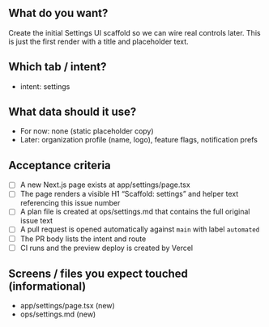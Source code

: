 ## What do you want?
Create the initial Settings UI scaffold so we can wire real controls later. This is just the first render with a title and placeholder text.

## Which tab / intent?
- intent: settings

## What data should it use?
- For now: none (static placeholder copy)
- Later: organization profile (name, logo), feature flags, notification prefs

## Acceptance criteria
- [ ] A new Next.js page exists at app/settings/page.tsx
- [ ] The page renders a visible H1 “Scaffold: settings” and helper text referencing this issue number
- [ ] A plan file is created at ops/settings.md that contains the full original issue text
- [ ] A pull request is opened automatically against `main` with label `automated`
- [ ] The PR body lists the intent and route
- [ ] CI runs and the preview deploy is created by Vercel

## Screens / files you expect touched (informational)
- app/settings/page.tsx (new)
- ops/settings.md (new)

<!-- refresh:18581770037 -->
